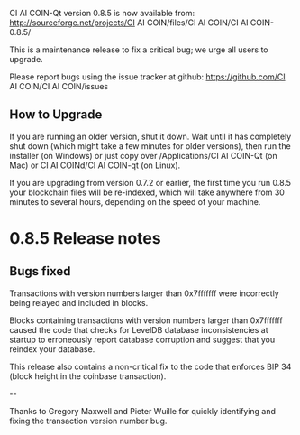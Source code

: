 CI AI COIN-Qt version 0.8.5 is now available from:
  http://sourceforge.net/projects/CI AI COIN/files/CI AI COIN/CI AI COIN-0.8.5/

This is a maintenance release to fix a critical bug;
we urge all users to upgrade.

Please report bugs using the issue tracker at github:
  https://github.com/CI AI COIN/CI AI COIN/issues


How to Upgrade
--------------

If you are running an older version, shut it down. Wait
until it has completely shut down (which might take a few minutes for older
versions), then run the installer (on Windows) or just copy over
/Applications/CI AI COIN-Qt (on Mac) or CI AI COINd/CI AI COIN-qt (on Linux).

If you are upgrading from version 0.7.2 or earlier, the first time you
run 0.8.5 your blockchain files will be re-indexed, which will take
anywhere from 30 minutes to several hours, depending on the speed of
your machine.

0.8.5 Release notes
===================

Bugs fixed
----------

Transactions with version numbers larger than 0x7fffffff were
incorrectly being relayed and included in blocks.

Blocks containing transactions with version numbers larger
than 0x7fffffff caused the code that checks for LevelDB database
inconsistencies at startup to erroneously report database
corruption and suggest that you reindex your database.

This release also contains a non-critical fix to the code that
enforces BIP 34 (block height in the coinbase transaction).

--

Thanks to Gregory Maxwell and Pieter Wuille for quickly
identifying and fixing the transaction version number bug.
